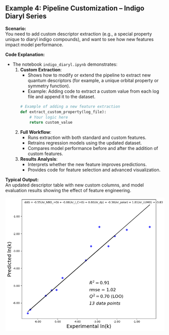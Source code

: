 ## Example 4: Pipeline Customization – Indigo Diaryl Series

**Scenario:**  
You need to add custom descriptor extraction (e.g., a special property unique to diaryl indigo compounds), and want to see how new features impact model performance.

**Code Explanation:**  
- The notebook `indigo_diaryl.ipynb` demonstrates:
  1. **Custom Extraction**:  
     - Shows how to modify or extend the pipeline to extract new quantum descriptors (for example, a unique orbital property or symmetry function).
     - Example: Adding code to extract a custom value from each log file and append it to the dataset.
     ```python
     # Example of adding a new feature extraction
     def extract_custom_property(log_file):
         # Your logic here
         return custom_value
     ```
  2. **Full Workflow**:  
     - Runs extraction with both standard and custom features.
     - Retrains regression models using the updated dataset.
     - Compares model performance before and after the addition of custom features.
  3. **Results Analysis**:  
     - Interprets whether the new feature improves predictions.
     - Provides code for feature selection and advanced visualization.

**Typical Output:**  
An updated descriptor table with new custom columns, and model evaluation results showing the effect of feature engineering.

![Indigo Diaryl Example](example.png)
